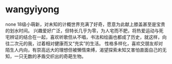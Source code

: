 # wangyiyong
none
18级小萌新，对未知的计概世界充满了好奇，愿意为此献上膝盖甚至是宝贵的划水时间。
兴趣爱好广泛，但特长几乎为零，为人宅而不肥，将热爱运动与死宅辨证的结合在一起，喜欢听歌但从不唱，书法和绘画也都成了历史，就这样，向往二次元的我，过着相对健康而又“充实”的生活。
性格多样化，喜欢交朋友却对陌生人内向，有崇高远大的理想但被懒惰束缚，渴望探索未知又害怕直面自己的无知，一只无数的矛盾交织出的奇葩生物。

